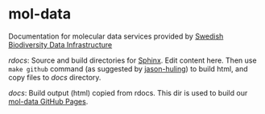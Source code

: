 # mol-data
Documentation for molecular data services provided by [Swedish Biodiversity Data Infrastructure](https://biodiversitydata.se/)

*rdocs*: Source and build directories for [Sphinx](http://www.sphinx-doc.org/en/master/). Edit content here. Then use `make github` command (as suggested by [jason-huling](https://github.com/sphinx-doc/sphinx/issues/3382#issuecomment-470772316)) to build html, and copy files to *docs* directory.

*docs*: Build output (html) copied from rdocs. This dir is used to build our [mol-data GitHub Pages](https://biodiversitydata-se.github.io/mol-data/).
